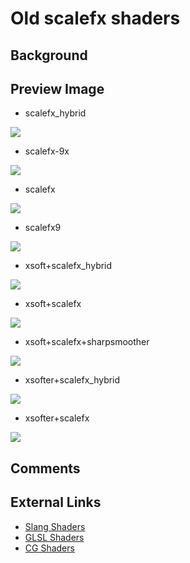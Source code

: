 # Old scalefx shaders

## Background

## Preview Image

* scalefx_hybrid

![](../image/shader/scalefx/old/scalefx_hybrid.png)

* scalefx-9x

![](../image/shader/scalefx/old/scalefx-9x.png)

* scalefx

![](../image/shader/scalefx/old/scalefx.png)

* scalefx9

![](../image/shader/scalefx/old/scalefx9.png)

* xsoft+scalefx_hybrid

![](../image/shader/scalefx/old/xsoft+scalefx_hybrid.png)

* xsoft+scalefx

![](../image/shader/scalefx/old/xsoft+scalefx.png)

* xsoft+scalefx+sharpsmoother

![](../image/shader/scalefx/old/xsoft+scalefx+sharpsmoother.png)

* xsofter+scalefx_hybrid

![](../image/shader/scalefx/old/xsofter+scalefx_hybrid.png)

* xsofter+scalefx

![](../image/shader/scalefx/old/xsofter+scalefx.png)

## Comments

## External Links

* [Slang Shaders](https://github.com/libretro/slang-shaders)
* [GLSL Shaders](https://github.com/libretro/glsl-shaders)  
* [CG Shaders](https://github.com/libretro/common-shaders)

